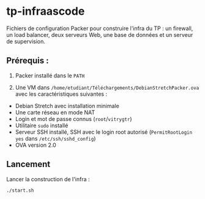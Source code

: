 # tp-infraascode
Fichiers de configuration Packer pour construire l'infra du TP :
un firewall, un load balancer, deux serveurs Web, une base de données et un serveur de supervision.

## Prérequis :

1. Packer installé dans le `PATH`

2. Une VM dans `/home/etudiant/Téléchargements/DebianStretchPacker.ova` avec les caractéristiques suivantes :
  - Debian Stretch avec installation minimale
  - Une carte réseau en mode NAT
  - Login et mot de passe connus (`root`/`vitrygtr`)
  - Utilitaire `sudo` installé
  - Serveur SSH installé, SSH avec le login root autorisé (`PermitRootLogin yes` dans `/etc/ssh/sshd_config`)
  - OVA version 2.0

## Lancement

Lancer la construction de l'infra :

`./start.sh`
